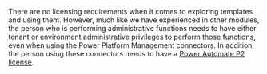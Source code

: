 There are no licensing requirements when it comes to exploring templates
and using them. However, much like we have experienced in other modules,
the person who is performing administrative functions needs to have
either tenant or environment administrative privileges to perform those
functions, even when using the Power Platform Management connectors. In
addition, the person using these connectors needs to have a [Power Automate P2 license](https://docs.microsoft.com/power-automate/billing-questions/?azure-portal=true).

